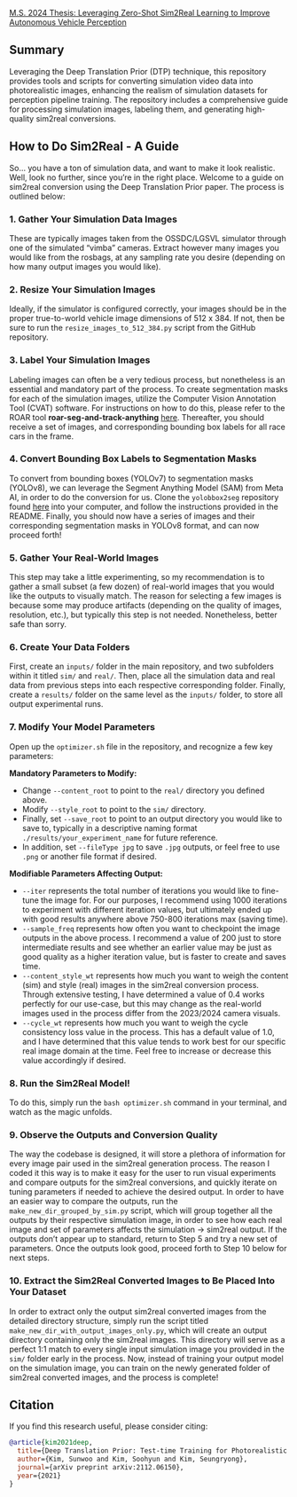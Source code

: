 [M.S. 2024 Thesis: Leveraging Zero-Shot Sim2Real Learning
to Improve Autonomous Vehicle Perception](https://www2.eecs.berkeley.edu/Pubs/TechRpts/2024/EECS-2024-90.pdf) 

## Summary
Leveraging the Deep Translation Prior (DTP) technique, this repository provides tools and scripts for converting simulation video data into photorealistic images, enhancing the realism of simulation datasets for perception pipeline training. The repository includes a comprehensive guide for processing simulation images, labeling them, and generating high-quality sim2real conversions.

## How to Do Sim2Real - A Guide
So… you have a ton of simulation data, and want to make it look realistic. Well, look no further, since you’re in the right place. Welcome to a guide on sim2real conversion using the Deep Translation Prior paper. The process is outlined below:

### 1. Gather Your Simulation Data Images
These are typically images taken from the OSSDC/LGSVL simulator through one of the simulated “vimba” cameras. Extract however many images you would like from the rosbags, at any sampling rate you desire (depending on how many output images you would like).

### 2. Resize Your Simulation Images
Ideally, if the simulator is configured correctly, your images should be in the proper true-to-world vehicle image dimensions of 512 x 384. If not, then be sure to run the `resize_images_to_512_384.py` script from the GitHub repository.

### 3. Label Your Simulation Images
Labeling images can often be a very tedious process, but nonetheless is an essential and mandatory part of the process. To create segmentation masks for each of the simulation images, utilize the Computer Vision Annotation Tool (CVAT) software. For instructions on how to do this, please refer to the ROAR tool **roar-seg-and-track-anything** [here](https://github.com/airacingtech/roar-seg-and-track-anything). Thereafter, you should receive a set of images, and corresponding bounding box labels for all race cars in the frame.

### 4. Convert Bounding Box Labels to Segmentation Masks
To convert from bounding boxes (YOLOv7) to segmentation masks (YOLOv8), we can leverage the Segment Anything Model (SAM) from Meta AI, in order to do the conversion for us. Clone the `yolobbox2seg` repository found [here](https://github.com/facebookresearch/segment-anything) into your computer, and follow the instructions provided in the README. Finally, you should now have a series of images and their corresponding segmentation masks in YOLOv8 format, and can now proceed forth!

### 5. Gather Your Real-World Images
This step may take a little experimenting, so my recommendation is to gather a small subset (a few dozen) of real-world images that you would like the outputs to visually match. The reason for selecting a few images is because some may produce artifacts (depending on the quality of images, resolution, etc.), but typically this step is not needed. Nonetheless, better safe than sorry.

### 6. Create Your Data Folders
First, create an `inputs/` folder in the main repository, and two subfolders within it titled `sim/` and `real/`. Then, place all the simulation data and real data from previous steps into each respective corresponding folder. Finally, create a `results/` folder on the same level as the `inputs/` folder, to store all output experimental runs.

### 7. Modify Your Model Parameters
Open up the `optimizer.sh` file in the repository, and recognize a few key parameters:

**Mandatory Parameters to Modify:**

- Change `--content_root` to point to the `real/` directory you defined above.
- Modify `--style_root` to point to the `sim/` directory.
- Finally, set `--save_root` to point to an output directory you would like to save to, typically in a descriptive naming format `./results/your_experiment_name` for future reference.
- In addition, set `--fileType jpg` to save `.jpg` outputs, or feel free to use `.png` or another file format if desired.

**Modifiable Parameters Affecting Output:**

- `--iter` represents the total number of iterations you would like to fine-tune the image for. For our purposes, I recommend using 1000 iterations to experiment with different iteration values, but ultimately ended up with good results anywhere above 750-800 iterations max (saving time).
- `--sample_freq` represents how often you want to checkpoint the image outputs in the above process. I recommend a value of 200 just to store intermediate results and see whether an earlier value may be just as good quality as a higher iteration value, but is faster to create and saves time.
- `--content_style_wt` represents how much you want to weigh the content (sim) and style (real) images in the sim2real conversion process. Through extensive testing, I have determined a value of 0.4 works perfectly for our use-case, but this may change as the real-world images used in the process differ from the 2023/2024 camera visuals.
- `--cycle_wt` represents how much you want to weigh the cycle consistency loss value in the process. This has a default value of 1.0, and I have determined that this value tends to work best for our specific real image domain at the time. Feel free to increase or decrease this value accordingly if desired.

### 8. Run the Sim2Real Model!
To do this, simply run the `bash optimizer.sh` command in your terminal, and watch as the magic unfolds.

### 9. Observe the Outputs and Conversion Quality
The way the codebase is designed, it will store a plethora of information for every image pair used in the sim2real generation process. The reason I coded it this way is to make it easy for the user to run visual experiments and compare outputs for the sim2real conversions, and quickly iterate on tuning parameters if needed to achieve the desired output. In order to have an easier way to compare the outputs, run the `make_new_dir_grouped_by_sim.py` script, which will group together all the outputs by their respective simulation image, in order to see how each real image and set of parameters affects the simulation → sim2real output. If the outputs don’t appear up to standard, return to Step 5 and try a new set of parameters. Once the outputs look good, proceed forth to Step 10 below for next steps.

### 10. Extract the Sim2Real Converted Images to Be Placed Into Your Dataset
In order to extract only the output sim2real converted images from the detailed directory structure, simply run the script titled `make_new_dir_with_output_images_only.py`, which will create an output directory containing only the sim2real images. This directory will serve as a perfect 1:1 match to every single input simulation image you provided in the `sim/` folder early in the process. Now, instead of training your output model on the simulation image, you can train on the newly generated folder of sim2real converted images, and the process is complete!


## Citation
If you find this research useful, please consider citing:
````BibTeX
@article{kim2021deep,
  title={Deep Translation Prior: Test-time Training for Photorealistic Style Transfer},
  author={Kim, Sunwoo and Kim, Soohyun and Kim, Seungryong},
  journal={arXiv preprint arXiv:2112.06150},
  year={2021}
}
````
